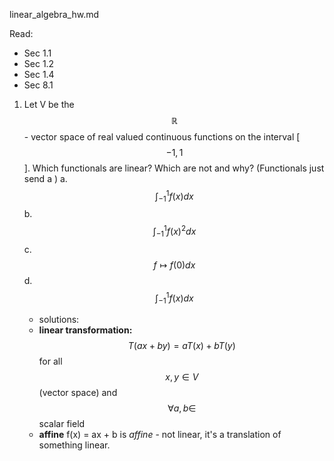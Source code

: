linear_algebra_hw.md

Read:
- Sec 1.1
- Sec 1.2
- Sec 1.4
- Sec 8.1

1. Let V be the $$\mathbb{R}$$- vector space of real valued continuous functions on the interval [$$-1,1$$]. Which functionals are linear? Which are not and why? (Functionals just send a )
    a. $$\int_{-1}^{1} f(x)dx$$
    b. $$\int_{-1}^{1} f(x)^{2}dx$$
    c. $$f \mapsto f(0)dx$$
    d. $$\int_{-1}^{1} f(x)dx$$

    - solutions:
    - **linear transformation:** $$T(ax+by) = aT(x) + bT(y)$$ for all $$x,y \in V$$ (vector space) and $$\forall a,b \in$$ scalar field
    - **affine** f(x) = ax + b is _affine_ - not linear, it's a translation of something linear. 
